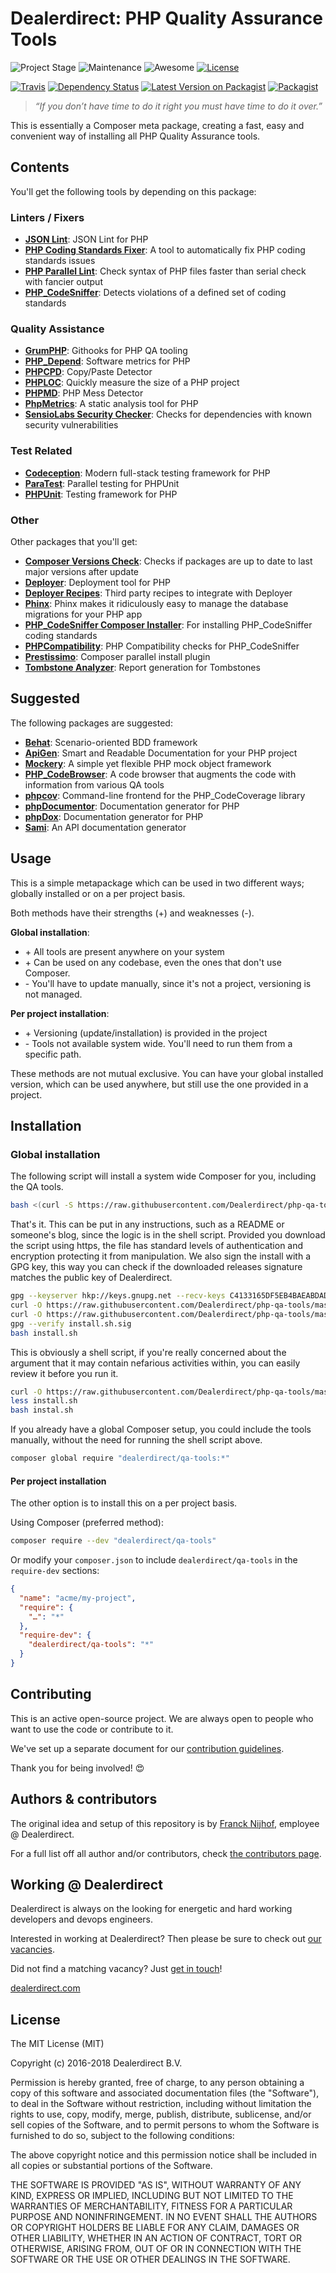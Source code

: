 # Dealerdirect: PHP Quality Assurance Tools

![Project Stage][project-stage-shield]
![Maintenance][maintenance-shield]
![Awesome][awesome-shield]
[![License][license-shield]](LICENSE.md)

[![Travis][travis-shield]][travis]
[![Dependency Status][versioneye-shield]][versioneye]
[![Latest Version on Packagist][packagist-version-shield]][packagist-version]
[![Packagist][packagist-shield]][packagist]

> _“If you don’t have time to do it right you must have time to do it over.”_

This is essentially a Composer meta package, creating a fast, easy and
convenient way of installing all PHP Quality Assurance tools.

## Contents

You'll get the following tools by depending on this package:

### Linters / Fixers

- **[JSON Lint][json-lint]**: JSON Lint for PHP
- **[PHP Coding Standards Fixer][phpcs-fixer]**: A tool to automatically fix PHP coding standards issues
- **[PHP Parallel Lint][php-parallel-lint]**: Check syntax of PHP files faster than serial check with fancier output
- **[PHP_CodeSniffer][phpcs]**: Detects violations of a defined set of coding standards

### Quality Assistance

- **[GrumPHP][grumphp]**: Githooks for PHP QA tooling
- **[PHP_Depend][pdepend]**: Software metrics for PHP
- **[PHPCPD][phpcpd]**: Copy/Paste Detector
- **[PHPLOC][phploc]**: Quickly measure the size of a PHP project
- **[PHPMD][phpmd]**: PHP Mess Detector
- **[PhpMetrics][phpmetrics]**: A static analysis tool for PHP
- **[SensioLabs Security Checker][security-checker]**: Checks for dependencies with known security vulnerabilities

### Test Related

- **[Codeception][codeception]**: Modern full-stack testing framework for PHP
- **[ParaTest][paratest]**: Parallel testing for PHPUnit
- **[PHPUnit][phpunit]**: Testing framework for PHP

### Other

Other packages that you'll get:

- **[Composer Versions Check][versions-check]**: Checks if packages are up to date to last major versions after update
- **[Deployer][deployer]**: Deployment tool for PHP
- **[Deployer Recipes][deployer-recipes]**: Third party recipes to integrate with Deployer
- **[Phinx][phinx]**: Phinx makes it ridiculously easy to manage the database migrations for your PHP app
- **[PHP_CodeSniffer Composer Installer][phpcs-composer-installer]**: For installing PHP_CodeSniffer coding standards
- **[PHPCompatibility][phpcompatibility]**: PHP Compatibility checks for PHP_CodeSniffer
- **[Prestissimo][prestissimo]**: Composer parallel install plugin
- **[Tombstone Analyzer][tombstone-analyzer]**: Report generation for Tombstones

## Suggested

The following packages are suggested:

- **[Behat][behat]**: Scenario-oriented BDD framework
- **[ApiGen][apigen]**: Smart and Readable Documentation for your PHP project
- **[Mockery][mockery]**: A simple yet flexible PHP mock object framework
- **[PHP_CodeBrowser][php-codebrowser]**: A code browser that augments the code with information from various QA tools
- **[phpcov]**: Command-line frontend for the PHP_CodeCoverage library
- **[phpDocumentor][phpdoc]**: Documentation generator for PHP
- **[phpDox][phpdox]**: Documentation generator for PHP
- **[Sami][sami]**: An API documentation generator

## Usage

This is a simple metapackage which can be used in two different ways; globally installed or on a per project basis.

Both methods have their strengths (+) and weaknesses (-).

**Global installation**:

- \+ All tools are present anywhere on your system
- \+ Can be used on any codebase, even the ones that don't use Composer.
- \- You'll have to update manually, since it's not a project, versioning is not managed.

**Per project installation**:

- \+ Versioning (update/installation) is provided in the project
- \- Tools not available system wide. You'll need to run them from a specific path.

These methods are not mutual exclusive. You can have your global installed version, which can be used anywhere, but
still use the one provided in a project.

## Installation

### Global installation

The following script will install a system wide Composer for you, including the QA tools.

```bash
bash <(curl -S https://raw.githubusercontent.com/Dealerdirect/php-qa-tools/master/bin/install.sh)
```

That's it. This can be put in any instructions, such as a README or someone's blog, since the logic is in the shell
script. Provided you download the script using https, the file has standard levels of authentication and encryption
protecting it from manipulation. We also sign the install with a GPG key, this way you can check if the downloaded
releases signature matches the public key of Dealerdirect.

```bash
gpg --keyserver hkp://keys.gnupg.net --recv-keys C4133165DF5EB4BAEABDADCACF1E7823C5339B59
curl -O https://raw.githubusercontent.com/Dealerdirect/php-qa-tools/master/bin/install.sh
curl -O https://raw.githubusercontent.com/Dealerdirect/php-qa-tools/master/bin/install.sh.sig
gpg --verify install.sh.sig
bash install.sh
```

This is obviously a shell script, if you're really concerned about the argument that it may contain nefarious
activities within, you can easily review it before you run it.

```bash
curl -O https://raw.githubusercontent.com/Dealerdirect/php-qa-tools/master/bin/install.sh
less install.sh
bash instal.sh
```

If you already have a global Composer setup, you could include the tools manually, without the need for running
the shell script above.

```bash
composer global require "dealerdirect/qa-tools:*"
```

#### Per project installation

The other option is to install this on a per project basis.

Using Composer (preferred method):

```bash
composer require --dev "dealerdirect/qa-tools"
```

Or modify your `composer.json` to include `dealerdirect/qa-tools` in the `require-dev` sections:

```json
{
  "name": "acme/my-project",
  "require": {
    "…": "*"
  },
  "require-dev": {
    "dealerdirect/qa-tools": "*"
  }
}
```

## Contributing

This is an active open-source project. We are always open to people who want to
use the code or contribute to it.

We've set up a separate document for our [contribution guidelines](CONTRIBUTING.md).

Thank you for being involved! :heart_eyes:

## Authors & contributors

The original idea and setup of this repository is by [Franck Nijhof][frenck], employee @ Dealerdirect.

For a full list off all author and/or contributors, check [the contributors page][contributors].

## Working @ Dealerdirect

Dealerdirect is always on the looking for energetic and hard working developers
and devops engineers.

Interested in working at Dealerdirect?
Then please be sure to check out [our vacancies][vacancies].

Did not find a matching vacancy? Just [get in touch][get-in-touch]!

[dealerdirect.com][dealerdirectcom]

## License

The MIT License (MIT)

Copyright (c) 2016-2018 Dealerdirect B.V.

Permission is hereby granted, free of charge, to any person obtaining a copy
of this software and associated documentation files (the "Software"), to deal
in the Software without restriction, including without limitation the rights
to use, copy, modify, merge, publish, distribute, sublicense, and/or sell
copies of the Software, and to permit persons to whom the Software is
furnished to do so, subject to the following conditions:

The above copyright notice and this permission notice shall be included in
all copies or substantial portions of the Software.

THE SOFTWARE IS PROVIDED "AS IS", WITHOUT WARRANTY OF ANY KIND, EXPRESS OR
IMPLIED, INCLUDING BUT NOT LIMITED TO THE WARRANTIES OF MERCHANTABILITY,
FITNESS FOR A PARTICULAR PURPOSE AND NONINFRINGEMENT.  IN NO EVENT SHALL THE
AUTHORS OR COPYRIGHT HOLDERS BE LIABLE FOR ANY CLAIM, DAMAGES OR OTHER
LIABILITY, WHETHER IN AN ACTION OF CONTRACT, TORT OR OTHERWISE, ARISING FROM,
OUT OF OR IN CONNECTION WITH THE SOFTWARE OR THE USE OR OTHER DEALINGS IN
THE SOFTWARE.

[apigen]: http://www.apigen.org
[awesome-shield]: https://img.shields.io/badge/awesome%3F-yes-brightgreen.svg
[behat]: http://behat.org
[codeception]: http://codeception.com
[contributors]: https://github.com/dealerdirect/php-qa-tools/graphs/contributors
[dealerdirectcom]: http://www.dealerdirect.com/en
[deployer-recipes]: https://github.com/deployphp/recipes
[deployer]: https://deployer.org
[frenck]: https://github.com/frenck
[get-in-touch]: https://www.dealerdirect.com/en/contact
[grumphp]: https://github.com/phpro/grumphp
[json-lint]: https://github.com/Seldaek/jsonlint
[license-shield]: https://img.shields.io/github/license/dealerdirect/php-qa-tools.svg
[maintenance-shield]: https://img.shields.io/maintenance/yes/2018.svg
[mockery]: https://github.com/padraic/mockery
[packagist-shield]: https://img.shields.io/packagist/dt/dealerdirect/qa-tools.svg
[packagist-version-shield]: https://img.shields.io/packagist/v/dealerdirect/qa-tools.svg
[packagist-version]: https://packagist.org/packages/dealerdirect/qa-tools
[packagist]: https://packagist.org/packages/dealerdirect/qa-tools
[paratest]: https://github.com/brianium/paratest
[pdepend]: https://github.com/pdepend/pdepend
[phinx]: https://phinx.org
[php-codebrowser]: https://github.com/mayflower/PHP_CodeBrowser
[php-parallel-lint]: https://github.com/JakubOnderka/PHP-Parallel-Lint
[phpcompatibility]: https://github.com/wimg/PHPCompatibility
[phpcov]: https://github.com/sebastianbergmann/phpcov
[phpcpd]: https://github.com/sebastianbergmann/phpcpd
[phpcs-composer-installer]: https://github.com/Dealerdirect/phpcodesniffer-composer-installer
[phpcs-fixer]: http://cs.sensiolabs.org
[phpcs]: https://github.com/squizlabs/PHP_CodeSniffer
[phpdoc]: https://www.phpdoc.org
[phpdox]: http://phpdox.de
[phploc]: https://github.com/sebastianbergmann/phploc
[phpmd]: https://phpmd.org
[phpmetrics]: http://www.phpmetrics.org
[phpunit]: https://phpunit.de
[prestissimo]: https://github.com/hirak/prestissimo
[project-stage-shield]: https://img.shields.io/badge/Project%20Stage-Development-yellowgreen.svg
[sami]: https://github.com/FriendsOfPHP/sami
[security-checker]: https://security.sensiolabs.org
[tombstone-analyzer]: https://github.com/scheb/tombstone-analyzer
[travis-shield]: https://img.shields.io/travis/Dealerdirect/php-qa-tools.svg
[travis]: https://travis-ci.org/Dealerdirect/php-qa-tools
[vacancies]: https://www.dealerdirect.com/en/vacancies
[versioneye-shield]: https://www.versioneye.com/user/projects/580939a4d65a77002f5eab70/badge.svg
[versioneye]: https://www.versioneye.com/user/projects/580939a4d65a77002f5eab70
[versions-check]: https://github.com/Soullivaneuh/composer-versions-check
